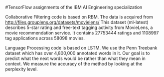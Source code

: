#TensorFlow assignments of the IBM AI Engineering specialization

Collaborative Filtering code is based on RBM. The data is acquired from http://files.grouplens.org/datasets/movielens/
This dataset (ml-latest) describes 5-star rating and free-text tagging activity from MovieLens, a movie recommendation service. It contains 27753444 ratings and 1108997 tag applications across 58098 movies. 

Language Processing code is based on LSTM. We use the Penn Treebank dataset which has over 4,800,000 annotated words in it. 
Our goal is to predict what the next words would be rather than what they mean in context. We measure the accuracy of the method by looking at the perplexity level.

